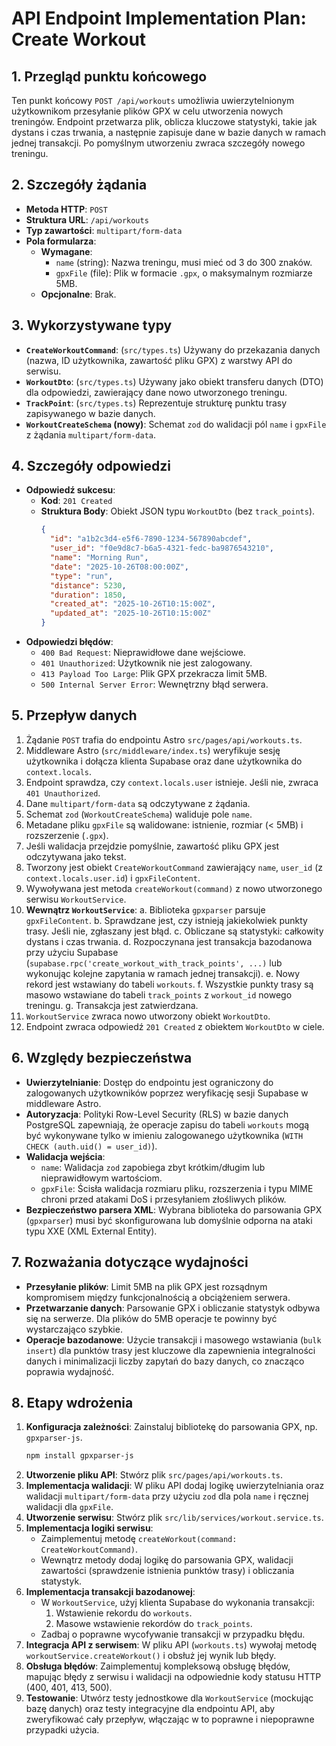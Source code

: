 # API Endpoint Implementation Plan: Create Workout

## 1. Przegląd punktu końcowego

Ten punkt końcowy `POST /api/workouts` umożliwia uwierzytelnionym użytkownikom przesyłanie plików GPX w celu utworzenia nowych treningów. Endpoint przetwarza plik, oblicza kluczowe statystyki, takie jak dystans i czas trwania, a następnie zapisuje dane w bazie danych w ramach jednej transakcji. Po pomyślnym utworzeniu zwraca szczegóły nowego treningu.

## 2. Szczegóły żądania

- **Metoda HTTP**: `POST`
- **Struktura URL**: `/api/workouts`
- **Typ zawartości**: `multipart/form-data`
- **Pola formularza**:
  - **Wymagane**:
    - `name` (string): Nazwa treningu, musi mieć od 3 do 300 znaków.
    - `gpxFile` (file): Plik w formacie `.gpx`, o maksymalnym rozmiarze 5MB.
  - **Opcjonalne**: Brak.

## 3. Wykorzystywane typy

- **`CreateWorkoutCommand`**: (`src/types.ts`) Używany do przekazania danych (nazwa, ID użytkownika, zawartość pliku GPX) z warstwy API do serwisu.
- **`WorkoutDto`**: (`src/types.ts`) Używany jako obiekt transferu danych (DTO) dla odpowiedzi, zawierający dane nowo utworzonego treningu.
- **`TrackPoint`**: (`src/types.ts`) Reprezentuje strukturę punktu trasy zapisywanego w bazie danych.
- **`WorkoutCreateSchema` (nowy)**: Schemat `zod` do walidacji pól `name` i `gpxFile` z żądania `multipart/form-data`.

## 4. Szczegóły odpowiedzi

- **Odpowiedź sukcesu**:
  - **Kod**: `201 Created`
  - **Struktura Body**: Obiekt JSON typu `WorkoutDto` (bez `track_points`).
    ```json
    {
      "id": "a1b2c3d4-e5f6-7890-1234-567890abcdef",
      "user_id": "f0e9d8c7-b6a5-4321-fedc-ba9876543210",
      "name": "Morning Run",
      "date": "2025-10-26T08:00:00Z",
      "type": "run",
      "distance": 5230,
      "duration": 1850,
      "created_at": "2025-10-26T10:15:00Z",
      "updated_at": "2025-10-26T10:15:00Z"
    }
    ```
- **Odpowiedzi błędów**:
  - `400 Bad Request`: Nieprawidłowe dane wejściowe.
  - `401 Unauthorized`: Użytkownik nie jest zalogowany.
  - `413 Payload Too Large`: Plik GPX przekracza limit 5MB.
  - `500 Internal Server Error`: Wewnętrzny błąd serwera.

## 5. Przepływ danych

1.  Żądanie `POST` trafia do endpointu Astro `src/pages/api/workouts.ts`.
2.  Middleware Astro (`src/middleware/index.ts`) weryfikuje sesję użytkownika i dołącza klienta Supabase oraz dane użytkownika do `context.locals`.
3.  Endpoint sprawdza, czy `context.locals.user` istnieje. Jeśli nie, zwraca `401 Unauthorized`.
4.  Dane `multipart/form-data` są odczytywane z żądania.
5.  Schemat `zod` (`WorkoutCreateSchema`) waliduje pole `name`.
6.  Metadane pliku `gpxFile` są walidowane: istnienie, rozmiar (< 5MB) i rozszerzenie (`.gpx`).
7.  Jeśli walidacja przejdzie pomyślnie, zawartość pliku GPX jest odczytywana jako tekst.
8.  Tworzony jest obiekt `CreateWorkoutCommand` zawierający `name`, `user_id` (z `context.locals.user.id`) i `gpxFileContent`.
9.  Wywoływana jest metoda `createWorkout(command)` z nowo utworzonego serwisu `WorkoutService`.
10. **Wewnątrz `WorkoutService`**:
    a. Biblioteka `gpxparser` parsuje `gpxFileContent`.
    b. Sprawdzane jest, czy istnieją jakiekolwiek punkty trasy. Jeśli nie, zgłaszany jest błąd.
    c. Obliczane są statystyki: całkowity dystans i czas trwania.
    d. Rozpoczynana jest transakcja bazodanowa przy użyciu Supabase (`supabase.rpc('create_workout_with_track_points', ...)` lub wykonując kolejne zapytania w ramach jednej transakcji).
    e. Nowy rekord jest wstawiany do tabeli `workouts`.
    f. Wszystkie punkty trasy są masowo wstawiane do tabeli `track_points` z `workout_id` nowego treningu.
    g. Transakcja jest zatwierdzana.
11. `WorkoutService` zwraca nowo utworzony obiekt `WorkoutDto`.
12. Endpoint zwraca odpowiedź `201 Created` z obiektem `WorkoutDto` w ciele.

## 6. Względy bezpieczeństwa

- **Uwierzytelnianie**: Dostęp do endpointu jest ograniczony do zalogowanych użytkowników poprzez weryfikację sesji Supabase w middleware Astro.
- **Autoryzacja**: Polityki Row-Level Security (RLS) w bazie danych PostgreSQL zapewniają, że operacje zapisu do tabeli `workouts` mogą być wykonywane tylko w imieniu zalogowanego użytkownika (`WITH CHECK (auth.uid() = user_id)`).
- **Walidacja wejścia**:
  - `name`: Walidacja `zod` zapobiega zbyt krótkim/długim lub nieprawidłowym wartościom.
  - `gpxFile`: Ścisła walidacja rozmiaru pliku, rozszerzenia i typu MIME chroni przed atakami DoS i przesyłaniem złośliwych plików.
- **Bezpieczeństwo parsera XML**: Wybrana biblioteka do parsowania GPX (`gpxparser`) musi być skonfigurowana lub domyślnie odporna na ataki typu XXE (XML External Entity).

## 7. Rozważania dotyczące wydajności

- **Przesyłanie plików**: Limit 5MB na plik GPX jest rozsądnym kompromisem między funkcjonalnością a obciążeniem serwera.
- **Przetwarzanie danych**: Parsowanie GPX i obliczanie statystyk odbywa się na serwerze. Dla plików do 5MB operacje te powinny być wystarczająco szybkie.
- **Operacje bazodanowe**: Użycie transakcji i masowego wstawiania (`bulk insert`) dla punktów trasy jest kluczowe dla zapewnienia integralności danych i minimalizacji liczby zapytań do bazy danych, co znacząco poprawia wydajność.

## 8. Etapy wdrożenia

1.  **Konfiguracja zależności**: Zainstaluj bibliotekę do parsowania GPX, np. `gpxparser-js`.
    ```bash
    npm install gpxparser-js
    ```
2.  **Utworzenie pliku API**: Stwórz plik `src/pages/api/workouts.ts`.
3.  **Implementacja walidacji**: W pliku API dodaj logikę uwierzytelniania oraz walidacji `multipart/form-data` przy użyciu `zod` dla pola `name` i ręcznej walidacji dla `gpxFile`.
4.  **Utworzenie serwisu**: Stwórz plik `src/lib/services/workout.service.ts`.
5.  **Implementacja logiki serwisu**:
    - Zaimplementuj metodę `createWorkout(command: CreateWorkoutCommand)`.
    - Wewnątrz metody dodaj logikę do parsowania GPX, walidacji zawartości (sprawdzenie istnienia punktów trasy) i obliczania statystyk.
6.  **Implementacja transakcji bazodanowej**:
    - W `WorkoutService`, użyj klienta Supabase do wykonania transakcji:
      1. Wstawienie rekordu do `workouts`.
      2. Masowe wstawienie rekordów do `track_points`.
    - Zadbaj o poprawne wycofywanie transakcji w przypadku błędu.
7.  **Integracja API z serwisem**: W pliku API (`workouts.ts`) wywołaj metodę `workoutService.createWorkout()` i obsłuż jej wynik lub błędy.
8.  **Obsługa błędów**: Zaimplementuj kompleksową obsługę błędów, mapując błędy z serwisu i walidacji na odpowiednie kody statusu HTTP (400, 401, 413, 500).
9.  **Testowanie**: Utwórz testy jednostkowe dla `WorkoutService` (mockując bazę danych) oraz testy integracyjne dla endpointu API, aby zweryfikować cały przepływ, włączając w to poprawne i niepoprawne przypadki użycia.

